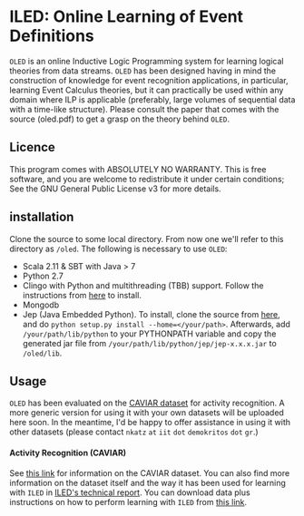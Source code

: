 # ILED: Online Learning of Event Definitions


``OLED`` is an online Inductive Logic Programming system for learning logical theories from data streams. ``OLED`` has been designed having in mind the construction of knowledge for event recognition applications, in particular, learning Event Calculus theories, but it can practically be used within any domain where ILP is applicable (preferably, large volumes of sequential data with a time-like structure). Please consult the paper that comes with the source (oled.pdf) to get a grasp on the theory behind ``OLED``.

## Licence

This program comes with ABSOLUTELY NO WARRANTY. This is free software, and you are welcome to redistribute it under certain conditions; See the GNU General Public License v3 for more details.

## installation

Clone the source to some local directory. From now one we'll refer to this directory as `/oled`. The following is necessary to use ``OLED``:

* Scala 2.11 & SBT with Java > 7
* Python 2.7
* Clingo with Python and multithreading (TBB) support. Follow the instructions from [here](http://potassco.sourceforge.net/) to install.
* Mongodb
* Jep (Java Embedded Python). To install, clone the source from [here](https://github.com/mrj0/jep), and do `python setup.py install --home=</your/path>`. Afterwards, add `/your/path/lib/python` to your PYTHONPATH variable and copy the generated jar file from `/your/path/lib/python/jep/jep-x.x.x.jar` to `/oled/lib`.

## Usage

``OLED`` has been evaluated on the [CAVIAR dataset](http://homepages.inf.ed.ac.uk/rbf/CAVIARDATA1/) for activity recognition. A more generic version for using it with your own datasets will be uploaded here soon. In the meantime, I'd be happy to offer assistance in using it with other datasets (please contact ``nkatz`` ``at`` ``iit`` ``dot`` ``demokritos`` ``dot`` ``gr``.)




#### Activity Recognition (CAVIAR)

See [this link](http://homepages.inf.ed.ac.uk/rbf/CAVIARDATA1/) for information on the CAVIAR dataset. You can also find more information on the dataset itself and the way it has been used for learning with ``ILED`` in [ILED's technical report](http://arxiv.org/pdf/1402.5988v2.pdf). You can download data plus instructions on how to perform learning with ``ILED`` from [this link](http://users.iit.demokritos.gr/~nkatz/ILED-data/CAVIAR.tar.gz).







